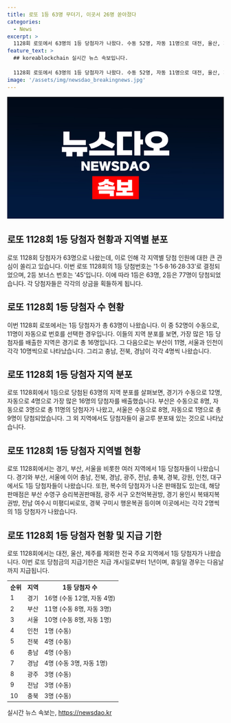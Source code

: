 ```yaml
---
title: 로또 1등 63명 무더기, 이곳서 26명 쏟아졌다
categories:
  - News
excerpt: >
  1128회 로또에서 63명의 1등 당첨자가 나왔다. 수동 52명, 자동 11명으로 대전, 울산, 제주를 제외한 전국에서 당첨자가 나왔다. 경기가 16명으로 최다를 기록했고, 서울과 인천은 10명, 부산은 11명의 당첨자가 나왔다. 전국적인 관심이 높아지고 있는 가운데, 같은 판매점에서 복수의 당첨자가 나온 사례도 확인됐다. 1년 내에 지급될 예정이며, 지급기한은 휴일 경우 익일까지이다.
feature_text: >
  ## koreablockchain 실시간 뉴스 속보입니다.

  1128회 로또에서 63명의 1등 당첨자가 나왔다. 수동 52명, 자동 11명으로 대전, 울산, 제주를 제외한 전국에서 당첨자가 나왔다. 경기가 16명으로 최다를 기록했고, 서울과 인천은 10명, 부산은 11명의 당첨자가 나왔다. 전국적인 관심이 높아지고 있는 가운데, 같은 판매점에서 복수의 당첨자가 나온 사례도 확인됐다. 1년 내에 지급될 예정이며, 지급기한은 휴일 경우 익일까지이다.
image: '/assets/img/newsdao_breakingnews.jpg'
---
```


<p><img src="/assets/img/newsdao_breakingnews.jpg" alt="koreablockchain 속보" /></p>

<h2>로또 1128회 1등 당첨자 현황과 지역별 분포</h2>

<p data-ke-size="size16">로또 1128회 당첨자가 63명으로 나왔는데, 이로 인해 각 지역별 당첨 인원에 대한 큰 관심이 쏠리고 있습니다. 이번 로또 1128회의 1등 당첨번호는 '1·5·8·16·28·33'로 결정되었으며, 2등 보너스 번호는 '45'입니다. 이에 따라 1등은 63명, 2등은 77명이 당첨되었습니다. 각 당첨자들은 각각의 상금을 획들하게 됩니다.</p>

<h2 data-ke-size="size26">로또 1128회 1등 당첨자 수 현황</h2>

<p data-ke-size="size16">이번 1128회 로또에서는 1등 당첨자가 총 63명이 나왔습니다. 이 중 52명이 수동으로, 11명이 자동으로 번호를 선택한 경우입니다. 이들의 지역 분포를 보면, 가장 많은 1등 당첨자를 배출한 지역은 경기로 총 16명입니다. 그 다음으로는 부산이 11명, 서울과 인천이 각각 10명씩으로 나타났습니다. 그리고 충남, 전북, 경남이 각각 4명씩 나왔습니다.</p>

<h2 data-ke-size="size26">로또 1128회 1등 당첨자 지역 분포</h2>

<p data-ke-size="size16">로또 1128회에서 1등으로 당첨된 63명의 지역 분포를 살펴보면, 경기가 수동으로 12명, 자동으로 4명으로 가장 많은 16명의 당첨자를 배출했습니다. 부산은 수동으로 8명, 자동으로 3명으로 총 11명의 당첨자가 나왔고, 서울은 수동으로 8명, 자동으로 1명으로 총 9명이 당첨되었습니다. 그 외 지역에서도 당첨자들이 골고루 분포돼 있는 것으로 나타났습니다. </p>

<h2 data-ke-size="size26">로또 1128회 1등 당첨자 지역별 현황</h2>

<p data-ke-size="size16">로또 1128회에서는 경기, 부산, 서울을 비롯한 여러 지역에서 1등 당첨자들이 나왔습니다. 경기와 부산, 서울에 이어 충남, 전북, 경남, 광주, 전남, 충북, 경북, 강원, 인천, 대구에서도 1등 당첨자들이 나왔습니다. 또한, 복수의 당첨자가 나온 판매점도 있는데, 해당 판매점은 부산 수영구 승리복권판매점, 광주 서구 오천억복권방, 경기 용인시 복돼지복권방, 전남 여수시 미평디씨로또, 경북 구미시 행운복권 등이며 이곳에서는 각각 2명씩의 1등 당첨자가 나왔습니다.</p>

<h2 data-ke-size="size26">로또 1128회 1등 당첨자 현황 및 지급 기한</h2>

<p data-ke-size="size16">로또 1128회에서는 대전, 울산, 제주를 제외한 전국 주요 지역에서 1등 당첨자가 나왔습니다. 이번 로또 당첨금의 지급기한은 지급 개시일로부터 1년이며, 휴일일 경우는 다음날까지 지급됩니다.</p>

<table>
    <tr>
        <th>순위</th>
        <th>지역</th>
        <th>1등 당첨자 수</th>
    </tr>
    <tr>
        <td>1</td>
        <td>경기</td>
        <td>16명 (수동 12명, 자동 4명)</td>
    </tr>
    <tr>
        <td>2</td>
        <td>부산</td>
        <td>11명 (수동 8명, 자동 3명)</td>
    </tr>
    <tr>
        <td>3</td>
        <td>서울</td>
        <td>10명 (수동 8명, 자동 1명)</td>
    </tr>
    <tr>
        <td>4</td>
        <td>인천</td>
        <td>1명 (수동)</td>
    </tr>
    <tr>
        <td>5</td>
        <td>전북</td>
        <td>4명 (수동)</td>
    </tr>
    <tr>
        <td>6</td>
        <td>충남</td>
        <td>4명 (수동)</td>
    </tr>
    <tr>
        <td>7</td>
        <td>경남</td>
        <td>4명 (수동 3명, 자동 1명)</td>
    </tr>
    <tr>
        <td>8</td>
        <td>광주</td>
        <td>3명 (수동)</td>
    </tr>
    <tr>
        <td>9</td>
        <td>전남</td>
        <td>3명 (수동)</td>
    </tr>
    <tr>
        <td>10</td>
        <td>충북</td>
        <td>3명 (수동)</td>
    </tr>
</table>

<p data-ke-size="size16"></p>
실시간 뉴스 속보는, <a href="https://newsdao.kr" rel="dofollow">https://newsdao.kr</a>


